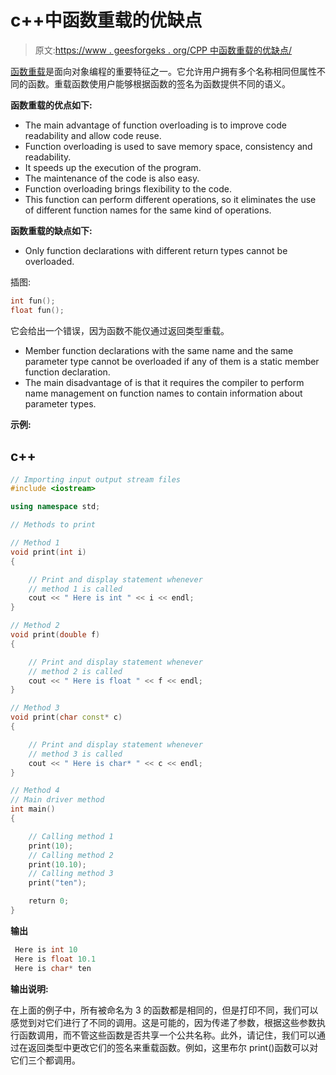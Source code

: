 # c++中函数重载的优缺点

> 原文:[https://www . geesforgeks . org/CPP 中函数重载的优缺点/](https://www.geeksforgeeks.org/advantages-and-disadvantages-of-function-overloading-in-cpp/)

[函数重载](https://www.geeksforgeeks.org/function-overloading-c/)是面向对象编程的重要特征之一。它允许用户拥有多个名称相同但属性不同的函数。重载函数使用户能够根据函数的签名为函数提供不同的语义。

**函数重载的优点如下:**

*   The main advantage of function overloading is to improve code readability and allow code reuse.
*   Function overloading is used to save memory space, consistency and readability.
*   It speeds up the execution of the program.
*   The maintenance of the code is also easy.
*   Function overloading brings flexibility to the code.
*   This function can perform different operations, so it eliminates the use of different function names for the same kind of operations.

**函数重载的缺点如下:**

*   Only function declarations with different return types cannot be overloaded.

插图:

```cpp
int fun();
float fun();
```

它会给出一个错误，因为函数不能仅通过返回类型重载。

*   Member function declarations with the same name and the same parameter type cannot be overloaded if any of them is a static member function declaration.
*   The main disadvantage of is that it requires the compiler to perform name management on function names to contain information about parameter types.

**示例:**

## c++

```cpp
// Importing input output stream files
#include <iostream>

using namespace std;

// Methods to print

// Method 1
void print(int i)
{

    // Print and display statement whenever
    // method 1 is called
    cout << " Here is int " << i << endl;
}

// Method 2
void print(double f)
{

    // Print and display statement whenever
    // method 2 is called
    cout << " Here is float " << f << endl;
}

// Method 3
void print(char const* c)
{

    // Print and display statement whenever
    // method 3 is called
    cout << " Here is char* " << c << endl;
}

// Method 4
// Main driver method
int main()
{

    // Calling method 1
    print(10);
    // Calling method 2
    print(10.10);
    // Calling method 3
    print("ten");

    return 0;
}
```

**输出**

```cpp
 Here is int 10
 Here is float 10.1
 Here is char* ten
```

**输出说明:**

在上面的例子中，所有被命名为 3 的函数都是相同的，但是打印不同，我们可以感觉到对它们进行了不同的调用。这是可能的，因为传递了参数，根据这些参数执行函数调用，而不管这些函数是否共享一个公共名称。此外，请记住，我们可以通过在返回类型中更改它们的签名来重载函数。例如，这里布尔 print()函数可以对它们三个都调用。